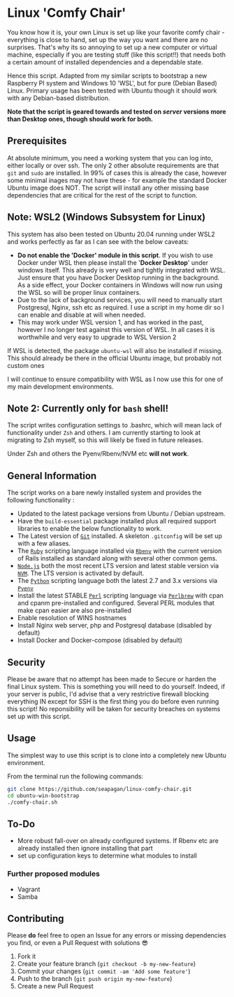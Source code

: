 # Linux 'Comfy Chair'

You know how it is, your own Linux is set up like your favorite comfy chair - everything is close to hand, set up the way you want and there are no surprises. That's why its so annoying to set up a new computer or virtual machine, especially if you are testing stuff (like this script!!) that needs both a certain amount of installed dependencies and a dependable state.

Hence this script. Adapted from my similar scripts to bootstrap a new Raspberry PI system and Windows 10 'WSL', but for pure (Debian Based) Linux. Primary usage has been tested with Ubuntu though it should work with any Debian-based distribution.

**Note that the script is geared towards and tested on _server_ versions more than Desktop ones, though should work for both.**

## Prerequisites

At absolute minimum, you need a working system that you can log into, either locally or over ssh. The only 2 other absolute requirements are that ```git``` and ```sudo``` are installed. In 99% of cases this is already the case, however some minimal inages may not have these - for example the standard Docker Ubuntu image does NOT.
The script will install any other missing base dependencies that are critical for the rest of the script to function.

## Note: WSL2 (Windows Subsystem for Linux)

This system has also been tested on Ubuntu 20.04 running under WSL2 and works perfectly as far as I can see with the below caveats:

* **Do not enable the 'Docker' module in this script**. If you wish to use Docker under WSL then please install the '**Docker Desktop**' under windows itself. This already is very well and tightly integrated with WSL. Just ensure that you have Docker Desktop running in the background. As a side effect, your Docker containers in Windows will now run using the WSL so will be proper linux containers.
* Due to the lack of background services, you will need to manually start Postgresql, Nginx, ssh etc as required. I use a script in my home dir so I can enable and disable at will when needed.
* This may work under WSL version 1, and has worked in the past, however I no longer test against this version of WSL. In all cases it is worthwhile and very easy to upgrade to WSL Version 2

If WSL is detected, the package `ubuntu-wsl` will also be installed if missing.
This should already be there in the official Ubuntu image, but probably not
custom ones

I will continue to ensure compatibility with WSL as I now use this for one of my main development environments.

## Note 2: Currently only for `bash` shell!

The script writes configuration settings to .bashrc, which will mean lack of functionality under `Zsh` and others. I am currently starting to look at migrating to Zsh myself, so this will likely be fixed in future releases. 

Under Zsh and others the Pyenv/Rbenv/NVM etc **will not work**.

## General Information

The script works on a bare newly installed system and provides the following functionality :

* Updated to the latest package versions from Ubuntu / Debian upstream.
* Have the `build-essential` package installed plus all required support libraries to enable the below functionality to work.
* The Latest version of [`Git`][git] installed. A skeleton `.gitconfig` will be set up with a few aliases.
* The [`Ruby`][ruby] scripting language installed via [`Rbenv`][rbenv] with the current version of Rails installed as standard along with several other common gems.
* [`Node.js`][node] both the most recent LTS version and latest stable version via [`NVM`][nvm]. The LTS version is activated by default.
* The [`Python`][python] scripting language both the latest 2.7 and 3.x versions via [`Pyenv`][pyenv]
* Install the latest STABLE [`Perl`][perl] scripting language via [`Perlbrew`][perlbrew] with cpan and cpanm pre-installed and configured. Several PERL modules that make cpan easier are also pre-installed
* Enable resolution of WINS hostnames
* Install Nginx web server, php and Postgresql database (disabled by default)
* Install Docker and Docker-compose (disabled by default)

## Security

Please be aware that no attempt has been made to Secure or harden the final
Linux system. This is something you will need to do yourself. Indeed, if your
server is public, I'd advise that a very restrictive firewall blocking
everything IN except for SSH is the first thing you do before even running this
script!
No reponsibility will be taken for security breaches on systems set up with this
script.

## Usage

The simplest way to use this script is to clone into a completely new Ubuntu environment.

From the terminal run the following commands:

```bash
git clone https://github.com/seapagan/linux-comfy-chair.git
cd ubuntu-win-bootstrap
./comfy-chair.sh
```

## To-Do

* More robust fall-over on already configured systems. If Rbenv etc are already installed then ignore installing that part
* set up configuration keys to determine what modules to install

### Further proposed modules

* Vagrant
* Samba

## Contributing

Please **do** feel free to open an Issue for any errors or missing dependencies you find, or even a Pull Request with solutions 😎

1. Fork it
2. Create your feature branch (`git checkout -b my-new-feature`)
3. Commit your changes (`git commit -am 'Add some feature'`)
4. Push to the branch (`git push origin my-new-feature`)
5. Create a new Pull Request

[git]: https://git-scm.com
[ruby]: https://www.ruby-lang.org
[rbenv]: https://github.com/rbenv/rbenv
[node]: https://nodejs.org
[nvm]: https://github.com/creationix/nvm
[python]: https://www.python.org/
[pyenv]: https://github.com/pyenv/pyenv
[perl]: https://www.perl.org/
[perlbrew]: https://perlbrew.pl/
